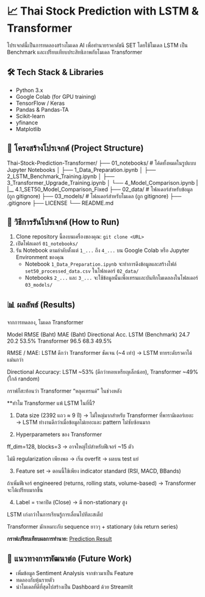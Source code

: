 # 📈 Thai Stock Prediction with LSTM & Transformer

โปรเจกต์นี้เป็นการทดลองสร้างโมเดล AI เพื่อทำนายราคาดัชนี SET โดยใช้โมเดล LSTM เป็น Benchmark และเปรียบเทียบประสิทธิภาพกับโมเดล Transformer

## 🛠️ Tech Stack & Libraries
- Python 3.x
- Google Colab (for GPU training)
- TensorFlow / Keras
- Pandas & Pandas-TA
- Scikit-learn
- yfinance
- Matplotlib

## 📂 โครงสร้างโปรเจกต์ (Project Structure)
Thai-Stock-Prediction-Transformer/
├── 01_notebooks/             # โค้ดทั้งหมดในรูปแบบ Jupyter Notebooks
│   ├── 1_Data_Preparation.ipynb
│   ├── 2_LSTM_Benchmark_Training.ipynb
│   ├── 3_Transformer_Upgrade_Training.ipynb
│   └── 4_Model_Comparison.ipynb
|   |__ 4.1_SET50_Model_Comparison_Fixed
├── 02_data/                  # โฟลเดอร์สำหรับข้อมูล (ถูก gitignore)
├── 03_models/                # โฟลเดอร์สำหรับโมเดล (ถูก gitignore)
├── .gitignore
├── LICENSE
└── README.md


## 🚀 วิธีการรันโปรเจกต์ (How to Run)
1. Clone repository นี้ลงบนเครื่องของคุณ: `git clone <URL>`
2. เปิดโฟลเดอร์ `01_notebooks/`
3. รัน Notebook ตามลำดับตั้งแต่ `1_...` ถึง `4_...` บน Google Colab หรือ Jupyter Environment ของคุณ
   - Notebook `1_Data_Preparation.ipynb` จะทำการดึงข้อมูลและสร้างไฟล์ `set50_processed_data.csv` ในโฟลเดอร์ `02_data/`
   - Notebooks `2_...` และ `3_...` จะใช้ข้อมูลนั้นเพื่อเทรนและบันทึกโมเดลลงในโฟลเดอร์ `03_models/`

## 📊 ผลลัพธ์ (Results)
จากการทดลอง, โมเดล Transformer 

Model	RMSE (Baht)	MAE (Baht)	Directional Acc.
LSTM (Benchmark)	24.7	20.2	53.5%
Transformer	96.5	68.3	49.5%

RMSE / MAE: LSTM ดีกว่า Transformer ชัดเจน (~4 เท่า) → LSTM ทายระดับราคาได้แม่นกว่า

Directional Accuracy: LSTM ~53% (ดีกว่าทอยเหรียญเล็กน้อย), Transformer ~49% (ใกล้ random)

กราฟก็สะท้อนว่า Transformer “หลุดเทรนด์” ในช่วงหลัง

**ทำไม Transformer แพ้ LSTM ในที่นี้?

1. Data size (2392 แถว ≈ 9 ปี) → ไม่ใหญ่มากสำหรับ Transformer ที่พารามิเตอร์เยอะ
→ LSTM ทำงานดีกว่าเมื่อข้อมูลไม่เยอะและ pattern ไม่ซับซ้อนมาก

2. Hyperparameters ของ Transformer

ff_dim=128, blocks=3 → อาจใหญ่ไปสำหรับฟีเจอร์ ~15 ตัว

ไม่มี regularization เพียงพอ → เริ่ม overfit → ผลบน test แย่

3. Feature set → ตอนนี้ใช้เพียง indicator standard (RSI, MACD, BBands)

ถ้าเพิ่มฟีเจอร์ engineered (returns, rolling stats, volume-based) → Transformer จะได้เปรียบมากขึ้น

4. Label = ราคาปิด (Close) → มี non-stationary สูง

LSTM เก่งกว่าในการเรียนรู้การเลื่อนไปทีละสเต็ป

Transformer มักเหมาะกับ sequence ยาวๆ + stationary (เช่น return series)

**กราฟเปรียบเทียบผลการทำนาย:**
[Prediction Result](https://drive.google.com/file/d/16oUPDAkN_14dWJ_2lEpE70dGcP8h8-QQ/view?usp=sharing)


## 🔮 แนวทางการพัฒนาต่อ (Future Work)
- เพิ่มข้อมูล Sentiment Analysis จากข่าวมาเป็น Feature
- ทดลองกับหุ้นรายตัว
- นำโมเดลที่ดีที่สุดไปสร้างเป็น Dashboard ด้วย Streamlit

